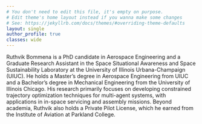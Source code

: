 ```yaml
---
# You don't need to edit this file, it's empty on purpose.
# Edit theme's home layout instead if you wanna make some changes
# See: https://jekyllrb.com/docs/themes/#overriding-theme-defaults
layout: single
author_profile: true
classes: wide
---
```


Ruthvik Bommena is a PhD candidate in Aerospace Engineering and a Graduate Research Assistant in the Space Situational Awareness and Space Sustainability Laboratory at the University of Illinois Urbana-Champaign (UIUC). He holds a Master’s degree in Aerospace Engineering from UIUC and a Bachelor’s degree in Mechanical Engineering from the University of Illinois Chicago. His research primarily focuses on developing constrained trajectory optimization techniques for multi-agent systems, with applications in in-space servicing and assembly missions. Beyond academia, Ruthvik also holds a Private Pilot License, which he earned from the Institute of Aviation at Parkland College.
